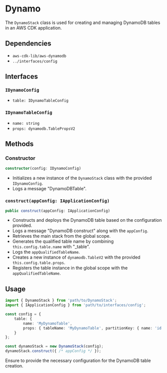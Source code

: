 # Dynamo

The `DynamoStack` class is used for creating and managing DynamoDB tables in an AWS CDK application.

## Dependencies
- `aws-cdk-lib/aws-dynamodb`
- `../interfaces/config`

## Interfaces
### `IDynamoConfig`
- `table: IDynamoTableConfig`

### `IDynamoTableConfig`
- `name: string`
- `props: dynamodb.TablePropsV2`

## Methods
### Constructor
```ts
constructor(config: IDynamoConfig)
```
- Initializes a new instance of the `DynamoStack` class with the provided `IDynamoConfig`.
- Logs a message "DynamoDBTable".

### `construct(appConfig: IApplicationConfig)`
```ts
public construct(appConfig: IApplicationConfig)
```
- Constructs and deploys the DynamoDB table based on the configuration provided.
- Logs a message "DynamoDB construct" along with the `appConfig`.
- Retrieves the main stack from the global scope.
- Generates the qualified table name by combining `this.config.table.name` with "_table".
- Logs the `appQualifiedTableName`.
- Creates a new instance of `dynamodb.TableV2` with the provided `this.config.table.props`.
- Registers the table instance in the global scope with the `appQualifiedTableName`.

## Usage
```ts
import { DynamoStack } from 'path/to/DynamoStack';
import { IApplicationConfig } from 'path/to/interfaces/config';

const config = {
    table: {
        name: 'MyDynamoTable',
        props: { tableName: 'MyDynamoTable', partitionKey: { name: 'id', type: dynamodb.AttributeType.STRING } }
    }
};

const dynamoStack = new DynamoStack(config);
dynamoStack.construct({ /* appConfig */ });
```

Ensure to provide the necessary configuration for the DynamoDB table creation.